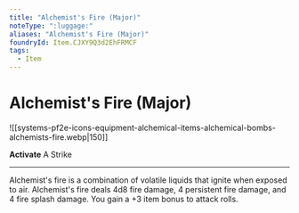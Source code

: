 ```yaml
---
title: "Alchemist's Fire (Major)"
noteType: ":luggage:"
aliases: "Alchemist's Fire (Major)"
foundryId: Item.CJXY9Q3d2EhFRMCF
tags:
  - Item
---
```


# Alchemist's Fire (Major)
![[systems-pf2e-icons-equipment-alchemical-items-alchemical-bombs-alchemists-fire.webp|150]]

**Activate** A Strike

* * *

Alchemist's fire is a combination of volatile liquids that ignite when exposed to air. Alchemist's fire deals 4d8 fire damage, 4 persistent fire damage, and 4 fire splash damage. You gain a +3 item bonus to attack rolls.
